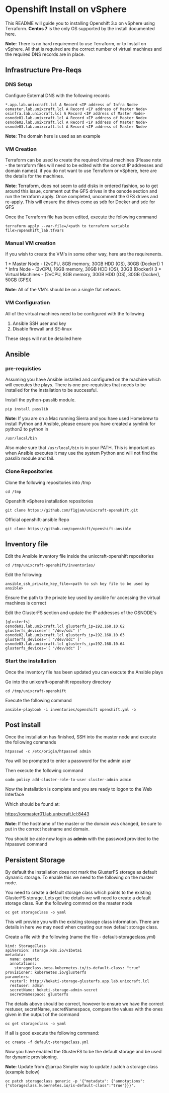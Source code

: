 Openshift Install on vSphere
=======================

This README will guide you to installing Openshift 3.x on vSphere using Terraform. **Centos 7** is the only OS supported by the install documented here.

**Note**: There is no hard requirement to use Terraform, or to Install on vSphere. All that is required are the correct number of virtual machines and the required DNS records are in place.


## Infrastructure Pre-Reqs

### DNS Setup

Configure External DNS with the following records
```
*.app.lab.unixcraft.lcl A Record <IP address of Infra Node>
osmaster.lab.unixcraft.lcl A Record <IP address of Master Node>
osinfra.lab.unixcraft.lcl A Record <IP address of Master Node>
osnode01.lab.unixcraft.lcl A Record <IP address of Master Node>
osnode02.lab.unixcraft.lcl A Record <IP address of Master Node>
osnode03.lab.unixcraft.lcl A Record <IP address of Master Node>
```
**Note**: The domain here is used as an example


### VM Creation

Terraform can be used to create the required virtual machines (Please note - the terraform files will need to be edited with the correct IP addresses and domain names). if you do not want to use Terraform or vSphere, here are the details for the machines.

**Note**: Terraform, does not seem to add disks in ordered fashion, so to get around this issue, comment out the GFS drives in the osnode section and run the terraform apply. Once completed, uncomment the GFS drives and re-apply. This will ensure the drives come as sdb for Docker and sdc for GFS

Once the Terraform file has been edited, execute the following command

```
terraform apply --var-file=/<path to terraform variable file>/openshift_lab.tfvars
```

### Manual VM creation
If you wish to create the VM's in some other way, here are the requirenents.

1 * Master Node - (2vCPU, 8GB memory, 30GB HDD (OS), 30GB (Docker))
1 * Infra Node - (2vCPU, 16GB memory, 30GB HDD (OS), 30GB (Docker))
3 * Virtual Machines - (2vCPU, 8GB memory, 30GB HDD (OS), 30GB (Docker), 50GB (GFS))

**Note**: All of the VM's should be on a single flat network.

### VM Configuration

All of the virtual machines need to be configured with the following

1) Ansible SSH user and key
2) Disable firewall and SE-linux

These steps will not be detailed here


## Ansible


### pre-requisties
Assuming you have Ansible installed and configured on the machine which will executes the plays. There is one pre-requisties that needs to be installed for the installation to be successful.

Install the python-passlib module.

```
pip install passlib
```

**Note**: If you are on a Mac running Sierra and you have used Homebrew to install Python and Ansible, please ensure you have created a symlink for python2 to python in

```
/usr/local/bin
```

Also make sure that ```/usr/local/bin``` is in your PATH. This is important as when Ansible executes it may use the system Python and will not find the passlib module and fail.

### Clone Repositories

Clone the following repositories into /tmp

```
cd /tmp
```

Openshift vSphere installation repositories
```
git clone https://github.com/f1gjam/unixcraft-openshift.git
```

Official openshift-ansible Repo
```
git clone https://github.com/openshift/openshift-ansible
```

## Inventory file

Edit the Ansible inventory file inside the unixcraft-openshift repositories

```
cd /tmp/unixcraft-openshift/inventories/
```

Edit the following:
```
ansible_ssh_private_key_file=<path to ssh key file to be used by ansible>
```
Ensure the path to the private key used by ansible for accessing the virtual machines is correct

Edit the GlusterFS section and update the IP addresses of the OSNODE's

```
[glusterfs]
osnode01.lab.unixcraft.lcl glusterfs_ip=192.168.10.62 glusterfs_devices='[ "/dev/sdc" ]'
osnode02.lab.unixcraft.lcl glusterfs_ip=192.168.10.63 glusterfs_devices='[ "/dev/sdc" ]'
osnode03.lab.unixcraft.lcl glusterfs_ip=192.168.10.64 glusterfs_devices='[ "/dev/sdc" ]'
```

### Start the installation

Once the inventory file has been updated you can execute the Ansible plays

Go into the unixcraft-openshift repository directory
```
cd /tmp/unixcraft-openshift
```

Execute the following command
```
ansible-playbook -i inventories/openshift openshift.yml -b
```

## Post install

Once the installation has finished, SSH into the master node and execute the following commands

```
htpasswd -c /etc/origin/htpasswd admin
```
You will be prompted to enter a password for the admin user

Then execute the following command
```
oadm policy add-cluster-role-to-user cluster-admin admin
```

Now the installation is complete and you are ready to logon to the Web Interface

Which should be found at:

https://osmaster01.lab.unixcraft.lcl:8443

**Note**: If the hostname of the master or the domain was changed, be sure to put in the correct hostname and domain.

You should be able now login as **admin** with the password provided to the htpasswd command

## Persistent Storage

By default the installation does not mark the GlusterFS storage as default dynamic storage. To enable this we need to the following on the master node.

You need to create a default storage class which points to the existing GlusterFS storage. Lets get the details we will need to create a default storage class. Run the following commnd on the master node

```
oc get storageclass -o yaml
```

This will provide you with the existing storage class information. There are details in here we may need when creating our new default storage class.

Create a file with the following (name the file - default-storageclass.yml)

```
kind: StorageClass
apiVersion: storage.k8s.io/v1beta1
metadata:
  name: generic
  annotations:
    storageclass.beta.kubernetes.io/is-default-class: "true"
provisioner: kubernetes.io/glusterfs
parameters:
  resturl: http://heketi-storage-glusterfs.app.lab.unixcraft.lcl
  restuser: admin
  secretName: heketi-storage-admin-secret
  secretNamespace: glusterfs
```
The details above should be correct, however to ensure we have the correct restuser, secretName, secretNamespace, compare the values with the ones given in the output of the command

```
oc get storageclass -o yaml
```

If all is good execute the following command:

```
oc create -f default-storageclass.yml
```

Now you have enabled the GlusterFS to be the default storage and be used for dynamic provisioning.



**Note**: Update from @jarrpa
Simpler way to update / patch a storage class (example below)
```
oc patch storageclass generic -p '{"metadata": {"annotations":{"storageclass.kubernetes.io/is-default-class":"true"}}}'.
```

